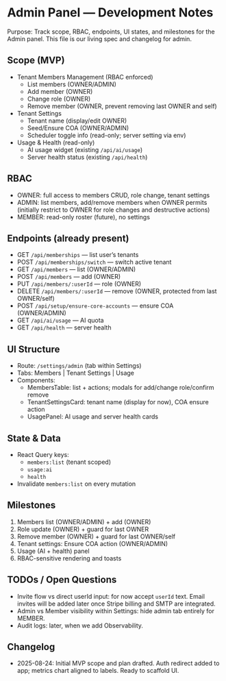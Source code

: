 # Admin Panel — Development Notes

Purpose: Track scope, RBAC, endpoints, UI states, and milestones for the Admin panel. This file is our living spec and changelog for admin.

## Scope (MVP)
- Tenant Members Management (RBAC enforced)
  - List members (OWNER/ADMIN)
  - Add member (OWNER)
  - Change role (OWNER)
  - Remove member (OWNER, prevent removing last OWNER and self)
- Tenant Settings
  - Tenant name (display/edit OWNER)
  - Seed/Ensure COA (OWNER/ADMIN)
  - Scheduler toggle info (read-only; server setting via env)
- Usage & Health (read-only)
  - AI usage widget (existing `/api/ai/usage`)
  - Server health status (existing `/api/health`)

## RBAC
- OWNER: full access to members CRUD, role change, tenant settings
- ADMIN: list members, add/remove members when OWNER permits (initially restrict to OWNER for role changes and destructive actions)
- MEMBER: read-only roster (future), no settings

## Endpoints (already present)
- GET `/api/memberships` — list user’s tenants
- POST `/api/memberships/switch` — switch active tenant
- GET `/api/members` — list (OWNER/ADMIN)
- POST `/api/members` — add (OWNER)
- PUT `/api/members/:userId` — role (OWNER)
- DELETE `/api/members/:userId` — remove (OWNER, protected from last OWNER/self)
- POST `/api/setup/ensure-core-accounts` — ensure COA (OWNER/ADMIN)
- GET `/api/ai/usage` — AI quota
- GET `/api/health` — server health

## UI Structure
- Route: `/settings/admin` (tab within Settings)
- Tabs: Members | Tenant Settings | Usage
- Components:
  - MembersTable: list + actions; modals for add/change role/confirm remove
  - TenantSettingsCard: tenant name (display for now), COA ensure action
  - UsagePanel: AI usage and server health cards

## State & Data
- React Query keys:
  - `members:list` (tenant scoped)
  - `usage:ai`
  - `health`
- Invalidate `members:list` on every mutation

## Milestones
1. Members list (OWNER/ADMIN) + add (OWNER)
2. Role update (OWNER) + guard for last OWNER
3. Remove member (OWNER) + guard for last OWNER/self
4. Tenant settings: Ensure COA action (OWNER/ADMIN)
5. Usage (AI + health) panel
6. RBAC-sensitive rendering and toasts

## TODOs / Open Questions
- Invite flow vs direct userId input: for now accept `userId` text. Email invites will be added later once Stripe billing and SMTP are integrated.
- Admin vs Member visibility within Settings: hide admin tab entirely for MEMBER.
- Audit logs: later, when we add Observability.

## Changelog
- 2025-08-24: Initial MVP scope and plan drafted. Auth redirect added to app; metrics chart aligned to labels. Ready to scaffold UI.


